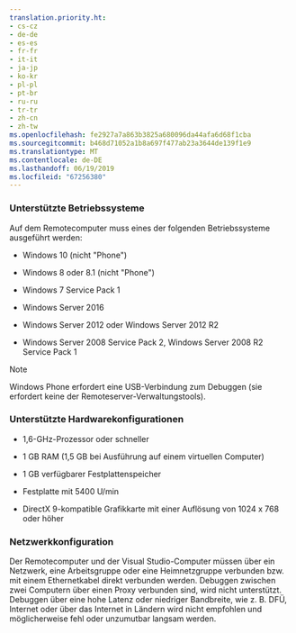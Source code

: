 ```yaml
---
translation.priority.ht:
- cs-cz
- de-de
- es-es
- fr-fr
- it-it
- ja-jp
- ko-kr
- pl-pl
- pt-br
- ru-ru
- tr-tr
- zh-cn
- zh-tw
ms.openlocfilehash: fe2927a7a863b3825a680096da44afa6d68f1cba
ms.sourcegitcommit: b468d71052a1b8a697f477ab23a3644de139f1e9
ms.translationtype: MT
ms.contentlocale: de-DE
ms.lasthandoff: 06/19/2019
ms.locfileid: "67256380"
---
```

### <a name="supported-operating-systems"></a>Unterstützte Betriebssysteme  

Auf dem Remotecomputer muss eines der folgenden Betriebssysteme ausgeführt werden:  
  
- Windows 10 (nicht "Phone")
  
- Windows 8 oder 8.1 (nicht "Phone")
  
- Windows 7 Service Pack 1  

- Windows Server 2016
  
- Windows Server 2012 oder Windows Server 2012 R2  
  
- Windows Server 2008 Service Pack 2, Windows Server 2008 R2 Service Pack 1

> [!NOTE]
> Windows Phone erfordert eine USB-Verbindung zum Debuggen (sie erfordert keine der Remoteserver-Verwaltungstools).
  
### <a name="supported-hardware-configurations"></a>Unterstützte Hardwarekonfigurationen  
  
- 1,6-GHz-Prozessor oder schneller  
  
- 1 GB RAM (1,5 GB bei Ausführung auf einem virtuellen Computer)  
  
- 1 GB verfügbarer Festplattenspeicher  
  
- Festplatte mit 5400 U/min  
  
- DirectX 9-kompatible Grafikkarte mit einer Auflösung von 1024 x 768 oder höher  
  
### <a name="network-configuration"></a>Netzwerkkonfiguration  

Der Remotecomputer und der Visual Studio-Computer müssen über ein Netzwerk, eine Arbeitsgruppe oder eine Heimnetzgruppe verbunden bzw. mit einem Ethernetkabel direkt verbunden werden. Debuggen zwischen zwei Computern über einen Proxy verbunden sind, wird nicht unterstützt. Debuggen über eine hohe Latenz oder niedriger Bandbreite, wie z. B. DFÜ, Internet oder über das Internet in Ländern wird nicht empfohlen und möglicherweise fehl oder unzumutbar langsam werden.